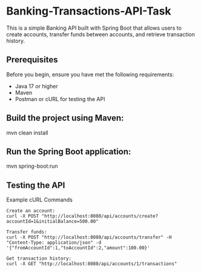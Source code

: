# Banking-Transactions-API-Task

This is a simple Banking API built with Spring Boot that allows users to create accounts, transfer funds between accounts, and retrieve transaction history.

## Prerequisites

Before you begin, ensure you have met the following requirements:

- Java 17 or higher
- Maven
- Postman or cURL for testing the API

## Build the project using Maven:
mvn clean install

## Run the Spring Boot application:
mvn spring-boot:run

## Testing the API
Example cURL Commands

```
Create an account:
curl -X POST "http://localhost:8080/api/accounts/create?accountId=1&initialBalance=500.00"
```
```
Transfer funds:
curl -X POST "http://localhost:8080/api/accounts/transfer" -H "Content-Type: application/json" -d '{"fromAccountId":1,"toAccountId":2,"amount":100.00}'
```
```
Get transaction history:
curl -X GET "http://localhost:8080/api/accounts/1/transactions"
```
